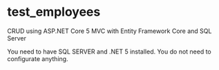 # test_employees
CRUD using ASP.NET Core 5 MVC with Entity Framework Core and SQL Server

You need to have SQL SERVER and .NET 5 installed. You do not need to configurate anything.
